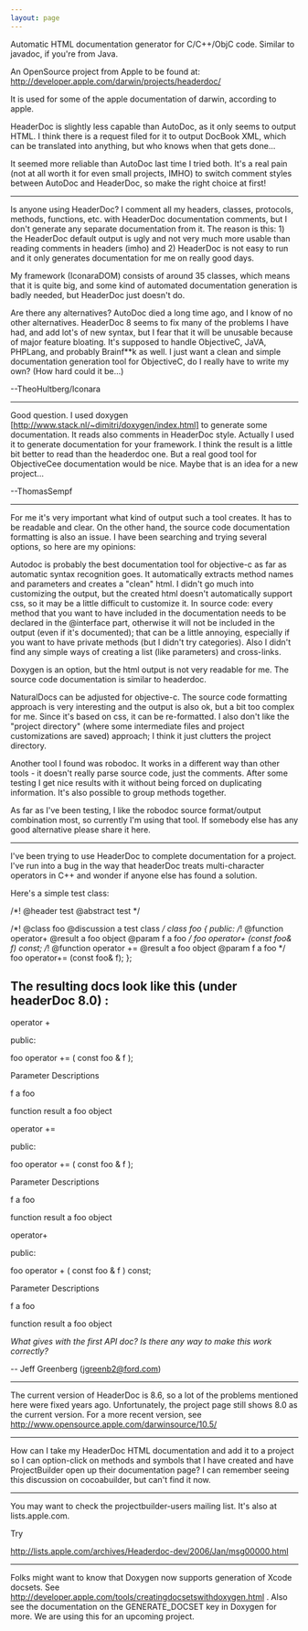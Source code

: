 ```yaml
---
layout: page
---
```


Automatic HTML documentation generator for C/C++/ObjC code. Similar to javadoc, if you're from Java.

An OpenSource project from Apple to be found at:
http://developer.apple.com/darwin/projects/headerdoc/

It is used for some of the apple documentation of darwin, according to apple.

HeaderDoc is slightly less capable than AutoDoc, as it only seems to output HTML. I think there is a request filed for it to output DocBook XML, which can be translated into anything, but who knows when that gets done...

It seemed more reliable than AutoDoc last time I tried both. It's a real pain (not at all worth it for even small projects, IMHO) to switch comment styles between AutoDoc and HeaderDoc, so make the right choice at first!

----

Is anyone using HeaderDoc? I comment all my headers, classes, protocols, methods, functions, etc. with HeaderDoc documentation comments, but I don't generate any separate documentation from it. The reason is this: 1) the HeaderDoc default output is ugly and not very much more usable than reading comments in headers (imho) and 2) HeaderDoc is not easy to run and it only generates documentation for me on really good days.

My framework (IconaraDOM) consists of around 35 classes, which means that it is quite big, and some kind of automated documentation generation is badly needed, but HeaderDoc just doesn't do.

Are there any alternatives? AutoDoc died a long time ago, and I know of no other alternatives. HeaderDoc 8 seems to fix many of the problems I have had, and add lot's of new syntax, but I fear that it will be unusable because of major feature bloating. It's supposed to handle ObjectiveC, JaVA, PHPLang, and probably Brainf**k as well. I just want a clean and simple documentation generation tool for ObjectiveC, do I really have to write my own? (How hard could it be...)

--TheoHultberg/Iconara

----

Good question. I used doxygen [http://www.stack.nl/~dimitri/doxygen/index.html] to generate some documentation. It reads also comments in HeaderDoc style. Actually I used it to generate documentation for your framework. I think the result is a little bit better to read than the headerdoc one. But a real good tool for ObjectiveCee documentation would be nice. Maybe that is an idea for a new project...

--ThomasSempf

----

For me it's very important what kind of output such a tool creates. It has to be readable and clear. On the other hand, the source code documentation formatting is also an issue. I have been searching and trying several options, so here are my opinions:

Autodoc is probably the best documentation tool for objective-c as far as automatic syntax recognition goes. It automatically extracts method names and parameters and creates a "clean" html. I didn't go much into customizing the output, but the created html doesn't automatically support css, so it may be a little difficult to customize it. In source code: every method that you want to have included in the documentation needs to be declared in the @interface part, otherwise it will not be included in the output (even if it's documented); that can be a little annoying, especially if you want to have private methods (but I didn't try categories). Also I didn't find any simple ways of creating a list (like parameters) and cross-links.

Doxygen is an option, but the html output is not very readable for me. The source code documentation is similar to headerdoc.

NaturalDocs can be adjusted for objective-c. The source code formatting approach is very interesting and the output is also ok, but a bit too complex for me. Since it's based on css, it can be re-formatted. I also don't like the "project directory" (where some intermediate files and project customizations are saved) approach; I think it just clutters the project directory.

Another tool I found was robodoc. It works in a different way than other tools - it doesn't really parse source code, just the comments. After some testing I get nice results with it without being forced on duplicating information. It's also possible to group methods together.

As far as I've been testing, I like the robodoc source format/output combination most, so currently I'm using that tool. If somebody else has any good alternative please share it here.

----

I've been trying to use HeaderDoc to complete documentation for a project. I've run into a bug in the way that headerDoc treats multi-character operators in C++ and wonder if anyone else has found a solution.

Here's a simple test class:
    
/*!
    @header test
    @abstract   test
*/

/*! @class foo
	@discussion a test class
*/
class foo {
	public:
		/*! @function operator+
			@result a foo object
			@param f a foo
		*/
		foo operator+ (const foo& f) const;
		/*! @function operator +=
			@result a foo object
			@param f a foo
		*/
		foo operator+= (const foo& f);
};


The resulting docs look like this (under headerDoc 8.0) :
----

operator +

public:

foo operator += (
    const foo & f );

Parameter Descriptions

f
a foo

function result
a foo object


operator +=

public:

foo operator += (
    const foo & f );

Parameter Descriptions

f
a foo

function result
a foo object


operator+

public:

foo operator + (
    const foo & f ) const;

Parameter Descriptions

f
a foo

function result
a foo object


*What gives with the first API doc? Is there any way to make this work correctly?*

-- Jeff Greenberg (jgreenb2@ford.com)

----
The current version of HeaderDoc is 8.6, so a lot of the problems mentioned here were fixed years ago.  Unfortunately, the project page still shows 8.0 as the current version.  For a more recent version, see http://www.opensource.apple.com/darwinsource/10.5/


----

How can I take my HeaderDoc HTML documentation and add it to a project so I can option-click on methods and symbols that I have created and have ProjectBuilder open up their documentation page? I can remember seeing this discussion on cocoabuilder, but can't find it now.

----

You may want to check the projectbuilder-users mailing list.  It's also at lists.apple.com.

Try

http://lists.apple.com/archives/Headerdoc-dev/2006/Jan/msg00000.html

----

Folks might want to know that Doxygen now supports generation of Xcode docsets. See http://developer.apple.com/tools/creatingdocsetswithdoxygen.html . Also see the documentation on the GENERATE_DOCSET key in Doxygen for more. We are using this for an upcoming project.
